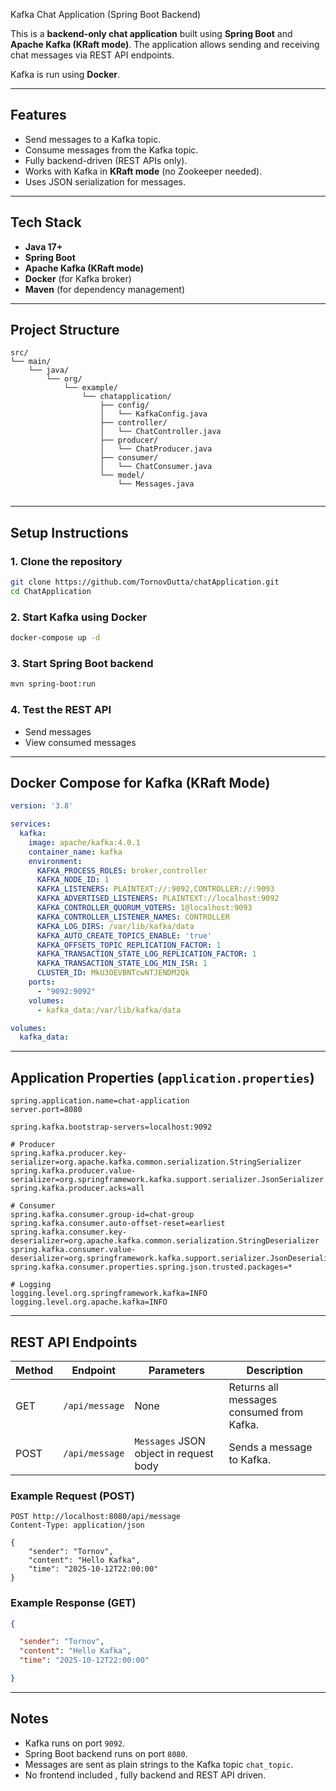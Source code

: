 Kafka Chat Application (Spring Boot Backend)

This is a **backend-only chat application** built using **Spring Boot** and **Apache Kafka (KRaft mode)**. The application allows sending and receiving chat messages via REST API endpoints.

Kafka is run using **Docker**.

---

## **Features**

- Send messages to a Kafka topic.
- Consume messages from the Kafka topic.
- Fully backend-driven (REST APIs only).
- Works with Kafka in **KRaft mode** (no Zookeeper needed).
- Uses JSON serialization for messages.

---

## **Tech Stack**

- **Java 17+**
- **Spring Boot**
- **Apache Kafka (KRaft mode)**
- **Docker** (for Kafka broker)
- **Maven** (for dependency management)

---

## **Project Structure**

```
src/
└── main/
    └── java/
        └── org/
            └── example/
                └── chatapplication/
                    ├── config/
                    │   └── KafkaConfig.java
                    ├── controller/
                    │   └── ChatController.java
                    ├── producer/
                    │   └── ChatProducer.java
                    ├── consumer/
                    │   └── ChatConsumer.java
                    └── model/
                        └── Messages.java


```

---

## **Setup Instructions**

### 1. Clone the repository
```bash
git clone https://github.com/TornovDutta/chatApplication.git
cd ChatApplication
```

### 2. Start Kafka using Docker
```bash
docker-compose up -d
```

### 3. Start Spring Boot backend
```bash
mvn spring-boot:run
```

### 4. Test the REST API
- Send messages
- View consumed messages

---

## **Docker Compose for Kafka (KRaft Mode)**

```yaml
version: '3.8'

services:
  kafka:
    image: apache/kafka:4.0.1
    container_name: kafka
    environment:
      KAFKA_PROCESS_ROLES: broker,controller
      KAFKA_NODE_ID: 1
      KAFKA_LISTENERS: PLAINTEXT://:9092,CONTROLLER://:9093
      KAFKA_ADVERTISED_LISTENERS: PLAINTEXT://localhost:9092
      KAFKA_CONTROLLER_QUORUM_VOTERS: 1@localhost:9093
      KAFKA_CONTROLLER_LISTENER_NAMES: CONTROLLER
      KAFKA_LOG_DIRS: /var/lib/kafka/data
      KAFKA_AUTO_CREATE_TOPICS_ENABLE: 'true'
      KAFKA_OFFSETS_TOPIC_REPLICATION_FACTOR: 1
      KAFKA_TRANSACTION_STATE_LOG_REPLICATION_FACTOR: 1
      KAFKA_TRANSACTION_STATE_LOG_MIN_ISR: 1
      CLUSTER_ID: MkU3OEVBNTcwNTJENDM2Qk
    ports:
      - "9092:9092"
    volumes:
      - kafka_data:/var/lib/kafka/data

volumes:
  kafka_data:

```

---

## **Application Properties (`application.properties`)**

```properties
spring.application.name=chat-application
server.port=8080

spring.kafka.bootstrap-servers=localhost:9092

# Producer
spring.kafka.producer.key-serializer=org.apache.kafka.common.serialization.StringSerializer
spring.kafka.producer.value-serializer=org.springframework.kafka.support.serializer.JsonSerializer
spring.kafka.producer.acks=all

# Consumer
spring.kafka.consumer.group-id=chat-group
spring.kafka.consumer.auto-offset-reset=earliest
spring.kafka.consumer.key-deserializer=org.apache.kafka.common.serialization.StringDeserializer
spring.kafka.consumer.value-deserializer=org.springframework.kafka.support.serializer.JsonDeserializer
spring.kafka.consumer.properties.spring.json.trusted.packages=*

# Logging
logging.level.org.springframework.kafka=INFO
logging.level.org.apache.kafka=INFO

```
---

## **REST API Endpoints**

| Method | Endpoint        | Parameters                         | Description                                 |
|--------|----------------|-----------------------------------|---------------------------------------------|
| GET    | `/api/message` | None                              | Returns all messages consumed from Kafka.   |
| POST   | `/api/message` | `Messages` JSON object in request body | Sends a message to Kafka.                  |

### Example Request (POST)

```http
POST http://localhost:8080/api/message
Content-Type: application/json

{
    "sender": "Tornov",
    "content": "Hello Kafka",
    "time": "2025-10-12T22:00:00"
}
```

### Example Response (GET)

```json
{

  "sender": "Tornov",
  "content": "Hello Kafka",
  "time": "2025-10-12T22:00:00"

}
```

---

## **Notes**

- Kafka runs on port `9092`.
- Spring Boot backend runs on port `8080`.
- Messages are sent as plain strings to the Kafka topic `chat_topic`.
- No frontend included , fully backend and REST API driven.

